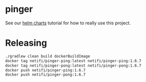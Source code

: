 # pinger

See our [helm charts](https://github.com/netifi/netifi-helm-charts) tutorial for how to really use this project.

# Releasing

```bash
./gradlew clean build dockerBuildImage
docker tag netifi/pinger-ping:latest netifi/pinger-ping:1.6.7
docker tag netifi/pinger-pong:latest netifi/pinger-pong:1.6.7
docker push netifi/pinger-ping:1.6.7
docker push netifi/pinger-pong:1.6.7
```